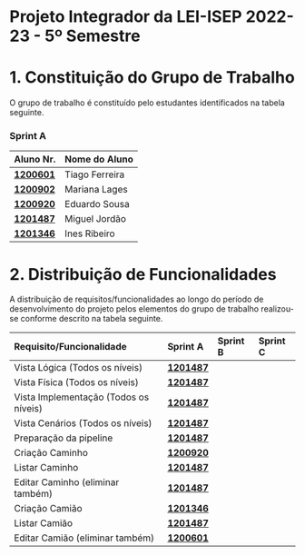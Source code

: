 # Projeto Integrador da LEI-ISEP 2022-23 - 5º Semestre

# 1. Constituição do Grupo de Trabalho

O grupo de trabalho é constituído pelo estudantes identificados na tabela seguinte.

### Sprint A
| Aluno Nr.                      | Nome do Aluno  |
|--------------------------------|----------------|
| **[1200601](SprintA/1200601)** | Tiago Ferreira |
| **[1200902](SprintA/1200902)** | Mariana Lages  |
| **[1200920](SprintA/1200920)** | Eduardo Sousa  |
| **[1201487](SprintA/1201487)** | Miguel Jordão  |
| **[1201346](SprintA/1201487)** | Ines Ribeiro   |

# 2. Distribuição de Funcionalidades ###

A distribuição de requisitos/funcionalidades ao longo do período de desenvolvimento do projeto pelos elementos do grupo de trabalho realizou-se conforme descrito na tabela seguinte.

| Requisito/Funcionalidade | Sprint A                                         | Sprint B                                                    | Sprint C                                                |
|:-------------------------|:-------------------------------------------------|:------------------------------------------------------------|:--------------------------------------------------------|
| Vista Lógica (Todos os níveis) | **[1201487](SprintA/1200601)** |  |  |
| Vista Física (Todos os níveis) | **[1201487](SprintA/1200601)** |  |  |
| Vista Implementação (Todos os níveis) | **[1201487](SprintA/1200601)** |  |  |
| Vista Cenários (Todos os níveis) | **[1201487](SprintA/1200601)** |  |  |
| Preparação da pipeline | **[1201487](SprintA/1200601)** |  |  |
| Criação Caminho | **[1200920](SprintA/1200601)** |  |  |
| Listar Caminho | **[1201487](SprintA/1200601)** |  |  |
| Editar Caminho (eliminar também) | **[1201487](SprintA/1200601)** |  |  |
| Criação Camião | **[1201346](SprintA/1200601)** |  |  |
| Listar Camião | **[1201487](SprintA/1200601)** |  |  |
| Editar Camião (eliminar também) | **[1200601](SprintA/1200601)** |  |  |
